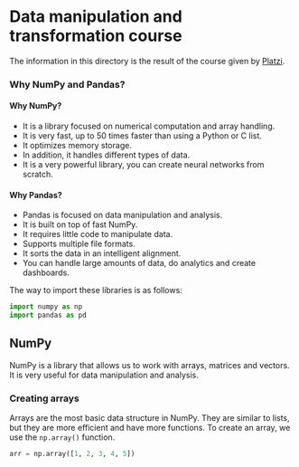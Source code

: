 # Data manipulation and transformation course
The information in this directory is the result of the course given by [Platzi](https://platzi.com/clases/2912-pandas-numpy/47974-por-que-numpy-y-pandas/).

### Why NumPy and Pandas?
#### Why NumPy?
* It is a library focused on numerical computation and array handling.
* It is very fast, up to 50 times faster than using a Python or C list.
* It optimizes memory storage.
* In addition, it handles different types of data.
* It is a very powerful library, you can create neural networks from scratch.

#### Why Pandas?
* Pandas is focused on data manipulation and analysis.
* It is built on top of fast NumPy.
* It requires little code to manipulate data.
* Supports multiple file formats.
* It sorts the data in an intelligent alignment.
* You can handle large amounts of data, do analytics and create dashboards.

The way to import these libraries is as follows:

```python	
import numpy as np
import pandas as pd
```

## NumPy
NumPy is a library that allows us to work with arrays, matrices and vectors. It is very useful for data manipulation and analysis.

### Creating arrays
Arrays are the most basic data structure in NumPy. They are similar to lists, but they are more efficient and have more functions. To create an array, we use the `np.array()` function.

```python
arr = np.array([1, 2, 3, 4, 5])
```	
